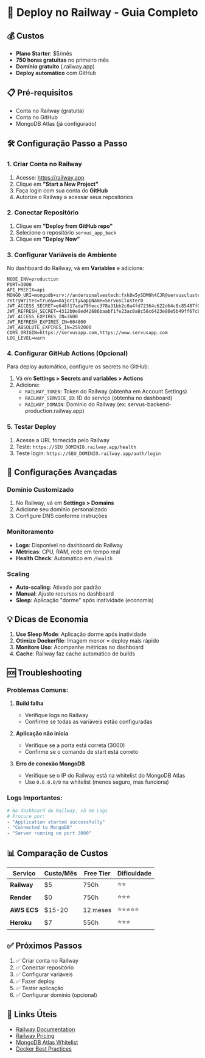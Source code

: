 # 🚀 Deploy no Railway - Guia Completo

## 💰 Custos
- **Plano Starter**: $5/mês
- **750 horas gratuitas** no primeiro mês
- **Domínio gratuito** (.railway.app)
- **Deploy automático** com GitHub

## 📋 Pré-requisitos
- Conta no Railway (gratuita)
- Conta no GitHub
- MongoDB Atlas (já configurado)

## 🛠️ Configuração Passo a Passo

### 1. Criar Conta no Railway
1. Acesse: https://railway.app
2. Clique em **"Start a New Project"**
3. Faça login com sua conta do **GitHub**
4. Autorize o Railway a acessar seus repositórios

### 2. Conectar Repositório
1. Clique em **"Deploy from GitHub repo"**
2. Selecione o repositório `servus_app_back`
3. Clique em **"Deploy Now"**

### 3. Configurar Variáveis de Ambiente
No dashboard do Railway, vá em **Variables** e adicione:

```
NODE_ENV=production
PORT=3000
API_PREFIX=api
MONGO_URI=mongodb+srv://andersonalvestech:fxk8w5ySDM0h4CJR@servuscluster0.oevppgo.mongodb.net/servus?retryWrites=true&w=majority&appName=ServusCluster0
JWT_ACCESS_SECRET=e648f17ada79fecc378a31bb2c0a4fd72364c622d64c8c85487f09e6a8db7d07b20417fa46d7895014d5db7a6312730b3755698b9fe8a4c85043141e6186de60
JWT_REFRESH_SECRET=4312b0e8ed42686baabf1fe23ac0a8c58c6423e86e5b49ff67cbfa5a7fb267bcc5bb4f3b2e1236a8338a90300774e22f10ed3ce630d61cdbec2d58702f963575
JWT_ACCESS_EXPIRES_IN=3600
JWT_REFRESH_EXPIRES_IN=604800
JWT_ABSOLUTE_EXPIRES_IN=2592000
CORS_ORIGIN=https://servusapp.com,https://www.servusapp.com
LOG_LEVEL=warn
```

### 4. Configurar GitHub Actions (Opcional)
Para deploy automático, configure os secrets no GitHub:

1. Vá em **Settings > Secrets and variables > Actions**
2. Adicione:
   - `RAILWAY_TOKEN`: Token do Railway (obtenha em Account Settings)
   - `RAILWAY_SERVICE_ID`: ID do serviço (obtenha no dashboard)
   - `RAILWAY_DOMAIN`: Domínio do Railway (ex: servus-backend-production.railway.app)

### 5. Testar Deploy
1. Acesse a URL fornecida pelo Railway
2. Teste: `https://SEU_DOMINIO.railway.app/health`
3. Teste login: `https://SEU_DOMINIO.railway.app/auth/login`

## 🔧 Configurações Avançadas

### Domínio Customizado
1. No Railway, vá em **Settings > Domains**
2. Adicione seu domínio personalizado
3. Configure DNS conforme instruções

### Monitoramento
- **Logs**: Disponível no dashboard do Railway
- **Métricas**: CPU, RAM, rede em tempo real
- **Health Check**: Automático em `/health`

### Scaling
- **Auto-scaling**: Ativado por padrão
- **Manual**: Ajuste recursos no dashboard
- **Sleep**: Aplicação "dorme" após inatividade (economia)

## 💡 Dicas de Economia

1. **Use Sleep Mode**: Aplicação dorme após inatividade
2. **Otimize Dockerfile**: Imagem menor = deploy mais rápido
3. **Monitore Uso**: Acompanhe métricas no dashboard
4. **Cache**: Railway faz cache automático de builds

## 🆘 Troubleshooting

### Problemas Comuns:

1. **Build falha**
   - Verifique logs no Railway
   - Confirme se todas as variáveis estão configuradas

2. **Aplicação não inicia**
   - Verifique se a porta está correta (3000)
   - Confirme se o comando de start está correto

3. **Erro de conexão MongoDB**
   - Verifique se o IP do Railway está na whitelist do MongoDB Atlas
   - Use `0.0.0.0/0` na whitelist (menos seguro, mas funciona)

### Logs Importantes:
```bash
# No dashboard do Railway, vá em Logs
# Procure por:
- "Application started successfully"
- "Connected to MongoDB"
- "Server running on port 3000"
```

## 📊 Comparação de Custos

| Serviço | Custo/Mês | Free Tier | Dificuldade |
|---------|-----------|-----------|-------------|
| **Railway** | $5 | 750h | ⭐⭐ |
| **Render** | $0 | 750h | ⭐⭐⭐ |
| **AWS ECS** | $15-20 | 12 meses | ⭐⭐⭐⭐⭐ |
| **Heroku** | $7 | 550h | ⭐⭐⭐ |

## ✅ Próximos Passos

1. ✅ Criar conta no Railway
2. ✅ Conectar repositório
3. ✅ Configurar variáveis
4. ✅ Fazer deploy
5. ✅ Testar aplicação
6. ✅ Configurar domínio (opcional)

## 🔗 Links Úteis

- [Railway Documentation](https://docs.railway.app/)
- [Railway Pricing](https://railway.app/pricing)
- [MongoDB Atlas Whitelist](https://docs.atlas.mongodb.com/security-whitelist/)
- [Docker Best Practices](https://docs.docker.com/develop/dev-best-practices/)
